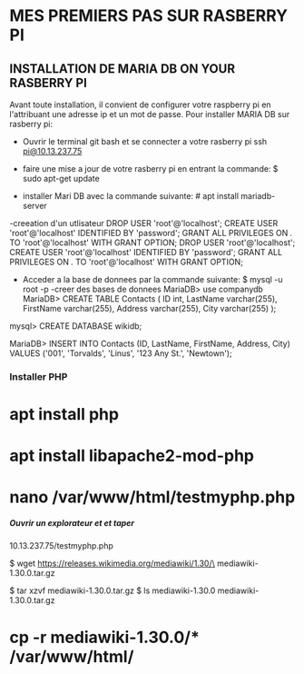 
#   MES PREMIERS PAS SUR RASBERRY PI

## INSTALLATION DE MARIA DB ON YOUR RASBERRY PI
Avant toute installation, il convient de configurer votre raspberry pi en l'attribuant une adresse ip et un mot de passe.
Pour installer MARIA DB sur rasberry pi:
- Ouvrir le terminal git bash et se connecter a votre rasberry pi  ssh pi@10.13.237.75
- faire une mise a jour de votre rasberry pi en entrant la commande:  $ sudo apt-get update


- installer Mari DB avec la commande suivante:  # apt install mariadb-server

-creeation d'un utlisateur
 DROP USER 'root'@'localhost';
CREATE USER 'root'@'localhost' IDENTIFIED BY 'password';
GRANT ALL PRIVILEGES ON *.* TO 'root'@'localhost' WITH GRANT OPTION;
DROP USER 'root'@'localhost';
CREATE USER 'root'@'localhost' IDENTIFIED BY 'password';
GRANT ALL PRIVILEGES ON *.* TO 'root'@'localhost' WITH GRANT OPTION;

- Acceder a la base de donnees par la commande suivante:  $ mysql -u root -p
-creer des bases de donnees
MariaDB> use companydb
MariaDB> CREATE TABLE Contacts (
ID int,
LastName varchar(255),
FirstName varchar(255),
Address varchar(255),
City varchar(255)
);

mysql> CREATE DATABASE wikidb;

MariaDB> INSERT INTO Contacts (ID, LastName, FirstName, Address, City)
VALUES ('001', 'Torvalds', 'Linus', '123 Any St.', 'Newtown');


### Installer PHP

 # apt install php
# apt install libapache2-mod-php

# nano /var/www/html/testmyphp.php
<?php
phpinfo();
?>

##### Ouvrir un explorateur et et taper
10.13.237.75/testmyphp.php


$ wget https://releases.wikimedia.org/mediawiki/1.30/\
mediawiki-1.30.0.tar.gz


$ tar xzvf mediawiki-1.30.0.tar.gz
$ ls
mediawiki-1.30.0 mediawiki-1.30.0.tar.gz
# cp -r mediawiki-1.30.0/* /var/www/html/
